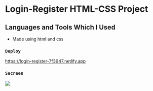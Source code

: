 # Login-Register HTML-CSS Project

## Languages and Tools Which I Used

- Made using html and css

### `Deploy`

https://login-register-7f3947.netlify.app

### `Secreen`

![](screen.gif)
